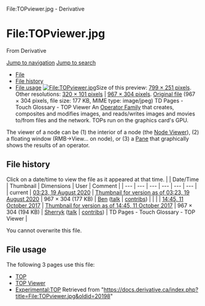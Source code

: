 

File:TOPviewer.jpg - Derivative




# File:TOPviewer.jpg
From Derivative

[Jump to navigation](#mw-head)
[Jump to search](#searchInput)
* [File](#file)
* [File history](#filehistory)
* [File usage](#filelinks)
[![File:TOPviewer.jpg](https://docs.derivative.ca/images/thumb/b/bb/TOPviewer.jpg/799px-TOPviewer.jpg?20200819082323)](images/b/bb/TOPviewer.jpg)Size of this preview: [799 × 251 pixels](https://docs.derivative.ca/images/thumb/b/bb/TOPviewer.jpg/799px-TOPviewer.jpg). Other resolutions: [320 × 101 pixels](https://docs.derivative.ca/images/thumb/b/bb/TOPviewer.jpg/320px-TOPviewer.jpg) | [967 × 304 pixels](images/b/bb/TOPviewer.jpg).
[Original file](images/b/bb/TOPviewer.jpg "TOPviewer.jpg") ‎(967 × 304 pixels, file size: 177 KB, MIME type: image/jpeg)
TD Pages - Touch Glossary - TOP Viewer
An [Operator Family](Operator_Family.html "Operator Family") that creates, composites and modifies images, and reads/writes images and movies to/from files and the network. TOPs run on the graphics card's GPU.

The viewer of a node can be (1) the interior of a node (the [Node Viewer](Node_Viewer.html "Node Viewer")), (2) a floating window (RMB->View... on node), or (3) a [Pane](Pane.html "Pane") that graphically shows the results of an operator.

## File history
Click on a date/time to view the file as it appeared at that time.
|  | Date/Time | Thumbnail | Dimensions | User | Comment |
| --- | --- | --- | --- | --- | --- |
| current | [03:23, 19 August 2020](images/b/bb/TOPviewer.jpg) | [Thumbnail for version as of 03:23, 19 August 2020](images/b/bb/TOPviewer.jpg) | 967 × 304 (177 KB) | [Ben](https://docs.derivative.ca/User:Ben "User:Ben") ([talk](https://docs.derivative.ca/index.php?title=User_talk:Ben&action=edit&redlink=1 "User talk:Ben (page does not exist)") | [contribs](https://docs.derivative.ca/Special:Contributions/Ben "Special:Contributions/Ben")) |  |
|  | [14:45, 11 October 2017](https://docs.derivative.ca/images/archive/b/bb/20200819082323%21TOPviewer.jpg) | [Thumbnail for version as of 14:45, 11 October 2017](https://docs.derivative.ca/images/archive/b/bb/20200819082323%21TOPviewer.jpg) | 967 × 304 (194 KB) | [Sherryk](https://docs.derivative.ca/index.php?title=User:Sherryk&action=edit&redlink=1 "User:Sherryk (page does not exist)") ([talk](https://docs.derivative.ca/index.php?title=User_talk:Sherryk&action=edit&redlink=1 "User talk:Sherryk (page does not exist)") | [contribs](https://docs.derivative.ca/Special:Contributions/Sherryk "Special:Contributions/Sherryk")) | TD Pages - Touch Glossary - TOP Viewer |

You cannot overwrite this file.
## File usage
The following 3 pages use this file:
* [TOP](TOP.html "TOP")
* [TOP Viewer](TOP_Viewer.html "TOP Viewer")
* [Experimental:TOP](Experimental_TOP.html "Experimental:TOP")
Retrieved from "<https://docs.derivative.ca/index.php?title=File:TOPviewer.jpg&oldid=20198>"